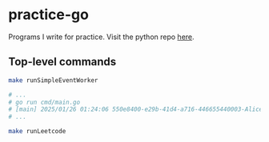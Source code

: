 # practice-go

Programs I write for practice. Visit the python repo [here](https://github.com/nogurenn/practice-python).

## Top-level commands

```bash
make runSimpleEventWorker

# ...
# go run cmd/main.go
# [main] 2025/01/26 01:24:06 550e8400-e29b-41d4-a716-446655440003-Alice: {Status: Recalled, Balance: 1000}
# ...

make runLeetcode
```
